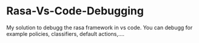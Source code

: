 # Rasa-Vs-Code-Debugging
My solution to debugg the rasa framework in vs code.
You can debugg for example policies, classifiers, default actions,....
